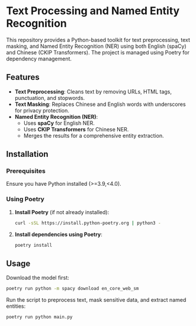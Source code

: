 # Text Processing and Named Entity Recognition

This repository provides a Python-based toolkit for text preprocessing, text masking, and Named Entity Recognition (NER) using both English (spaCy) and Chinese (CKIP Transformers). The project is managed using Poetry for dependency management.

## Features
- **Text Preprocessing**: Cleans text by removing URLs, HTML tags, punctuation, and stopwords.
- **Text Masking**: Replaces Chinese and English words with underscores for privacy protection.
- **Named Entity Recognition (NER)**:
  - Uses **spaCy** for English NER.
  - Uses **CKIP Transformers** for Chinese NER.
  - Merges the results for a comprehensive entity extraction.

## Installation

### Prerequisites
Ensure you have Python installed (>=3.9,<4.0).

### Using Poetry

1. **Install Poetry** (if not already installed):
   ```sh
   curl -sSL https://install.python-poetry.org | python3 -
   ```
   
2. **Install dependencies using Poetry**:
   ```sh
   poetry install
   ```
 
## Usage

Download the model first:

```sh
poetry run python -m spacy download en_core_web_sm
```

Run the script to preprocess text, mask sensitive data, and extract named entities:

```sh
poetry run python main.py
```
